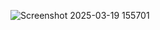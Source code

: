 ![Screenshot 2025-03-19 155701](https://github.com/user-attachments/assets/f54c68ad-93f2-42cf-baaf-16a3a4bc2cdb)
